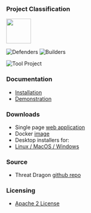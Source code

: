 ### Project Classification

<img src="assets/images/common/owasp_level_labs.svg" width="66">

![Defenders](assets/images/common/owasp_defenders.svg)
![Builders](assets/images/common/owasp_builders.svg)

![Tool Project](assets/images/common/owasp_tool_project.svg)

### Documentation
* [Installation](https://threatdragon.github.io/install/)
* [Demonstration](https://www.threatdragon.com/#/)

### Downloads
* Single page [web application](https://github.com/OWASP/threat-dragon/releases)
* Docker [image](https://hub.docker.com/r/owasp/threat-dragon/tags?page=1&ordering=name)
* Desktop installers for:
* [Linux / MacOS / Windows](https://github.com/OWASP/threat-dragon/releases)

### Source
* Threat Dragon [github repo](https://github.com/OWASP/threat-dragon)

### Licensing
* [Apache 2 License](https://www.apache.org/licenses/LICENSE-2.0)
